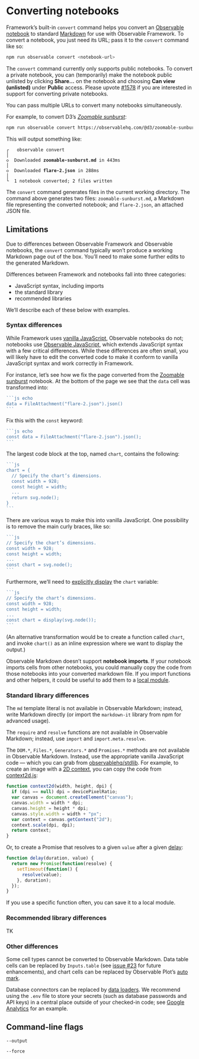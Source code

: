 # Converting notebooks

Framework’s built-in `convert` command helps you convert an [Observable notebook](https://observablehq.com/documentation/notebooks/) to standard [Markdown](./markdown) for use with Observable Framework. To convert a notebook, you just need its URL; pass it to the `convert` command like so:

```sh echo
npm run observable convert <notebook-url>
```

<div class="note">

The `convert` command currently only supports public notebooks. To convert a private notebook, you can (temporarily) make the notebook public unlisted by clicking **Share…** on the notebook and choosing **Can view (unlisted)** under **Public** access. Please upvote [#1578](https://github.com/observablehq/framework/issues/1578) if you are interested in support for converting private notebooks.

</div>

<div class="tip">

You can pass multiple URLs to convert many notebooks simultaneously.

</div>

For example, to convert D3’s [_Zoomable sunburst_](https://observablehq.com/@d3/zoomable-sunburst):

```sh echo
npm run observable convert https://observablehq.com/@d3/zoomable-sunburst
```

This will output something like:

<style type="text/css">

.focus {
  color: var(--theme-foreground-focus);
}

.invert {
  background-color: var(--theme-foreground-alt);
  color: var(--theme-background);
}

</style>

<pre><code><span class="muted">┌</span>  <span class="invert"> observable convert </span>
<span class="muted">│</span>
<span class="green">◇</span>  Downloaded <b>zoomable-sunburst.md</b> <span class="muted">in 443ms</span>
<span class="muted">│</span>
<span class="green">◇</span>  Downloaded <b>flare-2.json</b> <span class="muted">in 288ms</span>
<span class="muted">│</span>
<span class="muted">└</span>  1 notebook converted; 2 files written</code></pre>

The `convert` command generates files in the current working directory. The command above generates two files: <code>zoomable-sunburst.md</code>, a Markdown file representing the converted notebook; and <code>flare-2.json</code>, an attached JSON file.

## Limitations

Due to differences between Observable Framework and Observable notebooks, the `convert` command typically won’t produce a working Markdown page out of the box. You’ll need to make some further edits to the generated Markdown.

Differences between Framework and notebooks fall into three categories:

- JavaScript syntax, including imports
- the standard library
- recommended libraries

We’ll describe each of these below with examples.

### Syntax differences

While Framework uses [vanilla JavaScript](./javascript), Observable notebooks do not; notebooks use [Observable JavaScript](https://observablehq.com/documentation/cells/observable-javascript), which extends JavaScript syntax with a few critical differences. While these differences are often small, you will likely have to edit the converted code to make it conform to vanilla JavaScript syntax and work correctly in Framework.

For instance, let’s see how we fix the page converted from the [Zoomable sunburst](https://observablehq.com/@d3/zoomable-sunburst) notebook. At the bottom of the page we see that the `data` cell was transformed into:

````js run=false
```js echo
data = FileAttachment("flare-2.json").json()
```
````

Fix this with the `const` keyword:

````js run=false
```js echo
const data = FileAttachment("flare-2.json").json();
```
````

The largest code block at the top, named `chart`, contains the following:

````js run=false
```js
chart = {
  // Specify the chart’s dimensions.
  const width = 928;
  const height = width;
  ...
  return svg.node();
}
```
````

There are various ways to make this into vanilla JavaScript. One possibility is to remove the main curly braces, like so:

````js run=false
```js
// Specify the chart’s dimensions.
const width = 928;
const height = width;
...
const chart = svg.node();
```
````

Furthermore, we’ll need to [explicitly display](./javascript#explicit-display) the `chart` variable:

````js run=false
```js
// Specify the chart’s dimensions.
const width = 928;
const height = width;
...
const chart = display(svg.node());
```
````

(An alternative transformation would be to create a function called `chart`, and invoke `chart()` as an inline expression where we want to display the output.)

Observable Markdown doesn’t support **notebook imports**. If your notebook imports cells from other notebooks, you could manually copy the code from those notebooks into your converted markdown file. If you import functions and other helpers, it could be useful to add them to a [local module](./imports#local-imports).

### Standard library differences

The `md` template literal is not available in Observable Markdown; instead, write Markdown directly (or import the `markdown-it` library from npm for advanced usage).

The `require` and `resolve` functions are not available in Observable Markdown; instead, use `import` and `import.meta.resolve`.

The `DOM.*`, `Files.*`, `Generators.*` and `Promises.*` methods are not available in Observable Markdown. Instead, use the appropriate vanilla JavaScript code — which you can grab from [observablehq/stdlib](https://github.com/observablehq/stdlib/). For example, to create an image with a [2D context](https://developer.mozilla.org/en-US/docs/Web/API/CanvasRenderingContext2D), you can copy the code from [context2d.js](https://github.com/observablehq/stdlib/blob/main/src/dom/context2d.js):

```js run=false
function context2d(width, height, dpi) {
  if (dpi == null) dpi = devicePixelRatio;
  var canvas = document.createElement("canvas");
  canvas.width = width * dpi;
  canvas.height = height * dpi;
  canvas.style.width = width + "px";
  var context = canvas.getContext("2d");
  context.scale(dpi, dpi);
  return context;
}
```

Or, to create a Promise that resolves to a given `value` after a given [delay](https://github.com/observablehq/stdlib/blob/main/src/promises/delay.js):

```js run=false
function delay(duration, value) {
  return new Promise(function(resolve) {
    setTimeout(function() {
      resolve(value);
    }, duration);
  });
}
```

If you use a specific function often, you can save it to a local module.

### Recommended library differences

TK

### Other differences

Some cell types cannot be converted to Observable Markdown. Data table cells can be replaced by `Inputs.table` (see [issue #23](https://github.com/observablehq/framework/issues/23) for future enhancements), and chart cells can be replaced by Observable Plot’s [auto mark](https://observablehq.com/plot/marks/auto).

Database connectors can be replaced by [data loaders](./loaders). We recommend using the `.env` file to store your secrets (such as database passwords and API keys) in a central place outside of your checked-in code; see [Google Analytics](https://observablehq.observablehq.cloud/framework-example-google-analytics/) for an example.

## Command-line flags

```
--output
```

```
--force
```
